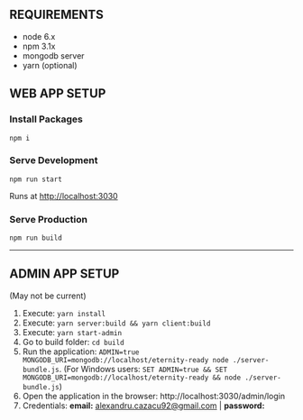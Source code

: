 ## REQUIREMENTS
- node 6.x
- npm 3.1x
- mongodb server
- yarn (optional)

## WEB APP SETUP

### Install Packages
```
npm i
```
### Serve Development
```
npm run start
```
Runs at [http://localhost:3030]()

### Serve Production
```
npm run build
```


--------------

## ADMIN APP SETUP
(May not be current)
1. Execute: `yarn install`
2. Execute: `yarn server:build && yarn client:build`
3. Execute: `yarn start-admin`
4. Go to build folder: `cd build`
5. Run the application: `ADMIN=true MONGODB_URI=mongodb://localhost/eternity-ready node ./server-bundle.js`. (For Windows users: `SET ADMIN=true && SET MONGODB_URI=mongodb://localhost/eternity-ready && node ./server-bundle.js`)
6. Open the application in the browser: http://localhost:3030/admin/login
7. Credentials: **email:** alexandru.cazacu92@gmail.com | **password:**
